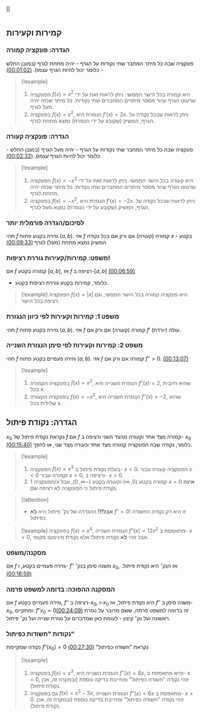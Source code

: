 [[
```table-of-contents
```
## קמירות וקעירות
### הגדרה: פונקציה קמורה
פונקציה שבה כל מיתר המחבר שתי נקודות על הגרף  - יהיה מתחת לגרף (במובן החלש - כלומר יכול להיות הגרף עצמו). [(00:01:02)](https://www.youtube.com/watch?v=HzsBJ0s7U2M&t=62s)

> [!example]
> 1. הפונקציה $f(x) = x^2$ היא קמורה בכל הישר הממשי. ניתן לראות זאת על ידי שרטוט הגרף וציור מספר מיתרים המחברים שתי נקודות. כל מיתר שכזה יהיה מעל לגרף.
> 2. בפונקציה $f(x) = x^2$, הנגזרת היא $f'(x) = 2x$. ניתן לראות שבכל נקודה על הגרף, המשיק (שקובע על ידי הנגזרת) נמצא מתחת לגרף.
### הגדרה: פונקציה קעורה
פונקציה שבה כל מיתר המחבר שתי נקודות על הגרף - יהיה מעל הגרף (במובן החלש - כלומר יכול להיות הגרף עצמו). [(00:02:32)](https://www.youtube.com/watch?v=HzsBJ0s7U2M&t=152s)

> [!example]
> 1. הפונקציה $f(x) = -x^2$ היא קעורה בכל הישר הממשי. ניתן לראות זאת על ידי שרטוט הגרף וציור מספר מיתרים המחברים שתי נקודות. כל מיתר שכזה יהיה מתחת לגרף.
> 2. בפונקציה $f(x) = -x^2$, הנגזרת היא $f'(x) = -2x$. ניתן לראות שבכל נקודה על הגרף, המשיק (שקובע על ידי הנגזרת) נמצא מעל לגרף.
### לסיכום/הגדרה פורמלית יותר
תהי $f$ גזירה בקטע פתוח $(a, b)$.
אזי $f$ קמורה (קעורה) אם ורק אם בכל נקודה $x$ בקטע - המשיק נמצא מתחת (מעל) לגרף [(00:09:33)](https://www.youtube.com/watch?v=HzsBJ0s7U2M&t=573s)
### משפט: קמירות/קעירות גוררת רציפות!
אם $f$ קמורה בקטע $[a, b]$, אז $f$ רציפה ב-$[a, b]$ [(00:06:59)](https://www.youtube.com/watch?v=HzsBJ0s7U2M&t=419s)
- כלומר, קמירות בקטע גוררת רציפות בקטע.

> [!example]
> הפונקציה $f(x) = |x|$ היא פונקציה קמורה בכל הישר הממשי, וגם רציפה בכל הישר.

### משפט 1: קמירות וקעירות לפי כיוון הנגזרת
תהי $f$ גזירה בקטע פתוח $(a, b)$.
אזי $f$ קמורה (קעורה) אם ורק אם $f'$ עולה (יורדת).
### משפט 2: קמירות וקעירות לפי סימן הנגזרת השנייה
תהי $f$ גזירה פעמיים בקטע פתוח $(a, b)$.
אזי $f$ קמורה אם ורק אם $f'' > 0$. [(00:13:07)](https://www.youtube.com/watch?v=HzsBJ0s7U2M&t=787s)

> [!example]
> 1. בפונקציה הקמורה $f(x) = x^2$, הנגזרת השנייה היא $f''(x) = 2$, שהיא חיובית בכל x.
> 2. בפונקציה הקעורה $f(x) = -x^2$, הנגזרת השנייה היא $f''(x) = -2$, שהיא שלילית בכל x.
## הגדרה: נקודת פיתול
$x_0$ נקראת נקודת פיתול של $f$ אם $f$ קמורה מצד אחד וקעורה מהצד השני ורציפה ב- $x_0$ [(00:15:40)](https://www.youtube.com/watch?v=HzsBJ0s7U2M&t=940s)
כלומר, נקודה שבה הפונקציה קמורה מצד אחד וכעורה מצד שני, או להפך.

> [!example]
> 1. הפונקציה $f(x) = x^3$ בעלת נקודת פיתול ב- $x=0$. הפונקציה קעורה עבור $x<0$ וקמורה עבור $x>0$, ורציפה ב- $x=0$.
> 2. הפונקציה $1/x$ קמורה בקטע $(0, ∞)$ וקעורה בקטע $(-∞, 0)$, אבל $x=0$ **אינה** נקודת פיתול כי הפונקציה לא רציפה שם.

> [!attention]
>  
>  - **אבל!!!** ההגדרה של נק׳ פיתול היא **לא** $f'' = 0$! זו היא רק נקודה החשודה כפיתול.

> [!example]
> בפונקציה $f(x) = x^4$, הנגזרת השנייה $f''(x) = 12x^2$ מתאפסת ב- $x=0$, אבל זוהי **לא** נקודת פיתול! אלא נקודת מינימום מקומי.
### מסקנה/משפט
אם $f$ גזירה פעמיים בקטע, ו- $f''$ משנה סימן בנק׳ $x_0$, אז הנק׳ היא נקודת פיתול. [(00:16:59)](https://www.youtube.com/watch?v=HzsBJ0s7U2M&t=1019s)
### המסקנה ההפוכה: בדומה למשפט פרמה
אם $f$ גזירה פעמיים בקטע, $f''$ רציפה ב-$x_0$, ו-$x_0$ היא נקודת פיתול, אז $f''$ משנה סימן ב-$x_0$, ומתקיים: $f''x_0 = 0$[(00:24:09)](https://www.youtube.com/watch?v=HzsBJ0s7U2M&t=1449s)
זה בדומה למשפט פרמה, ששם מדובר על נגזרת ראשונה ועל נק׳ קיצון - לעומת כאן שמדברים על נגזרת שנייה ועל נק׳ פיתול.
### נקודות "חשודות כפיתול"
נקודה שמקיימת $f''(x_0) = 0$ נקראת "חשודה כפיתול" [(00:27:30)](https://www.youtube.com/watch?v=HzsBJ0s7U2M&t=1650s)

> [!example]
> 1. בפונקציה $f(x) = x^3$, הנגזרת השנייה היא $f''(x) = 6x$, והיא מתאפסת ב- $x=0$, זוהי נקודה "חשודה כפיתול" ומחייבת בדיקה נוספת (ובמקרה זה, אכן נקודת פיתול).
> 2. גם בפונקציה $f(x) = x^3 - 3x$, הנגזרת השנייה $f''(x) = 6x$ מתאפסת ב- $x=0$. זוהי נקודה "חשודה כפיתול" ומחייבת בדיקה נוספת (ובמקרה זה, אכן נקודת פיתול).

